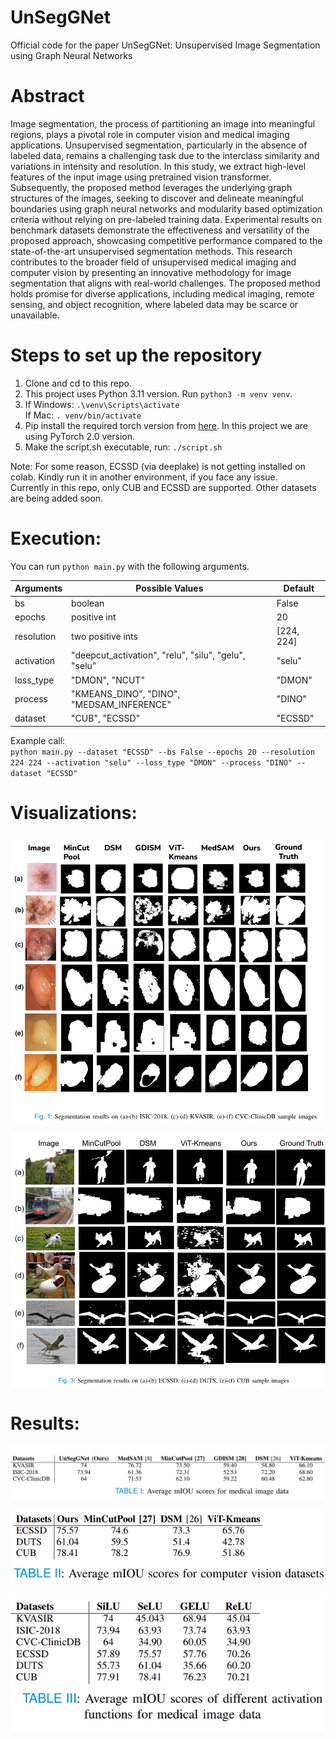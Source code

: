 # UnSegGNet
Official code for the paper UnSegGNet: Unsupervised Image Segmentation using Graph Neural Networks

# Abstract
Image segmentation, the process of partitioning an image into meaningful regions, plays a pivotal role
in computer vision and medical imaging applications. Unsupervised segmentation, particularly in the absence of
labeled data, remains a challenging task due to the interclass similarity and variations in intensity and resolution.
In this study, we extract high-level features of the input
image using pretrained vision transformer. Subsequently,
the proposed method leverages the underlying graph structures of the images, seeking to discover and delineate
meaningful boundaries using graph neural networks and
modularity based optimization criteria without relying on
pre-labeled training data. Experimental results on benchmark datasets demonstrate the effectiveness and versatility of the proposed approach, showcasing competitive
performance compared to the state-of-the-art unsupervised
segmentation methods. This research contributes to the
broader field of unsupervised medical imaging and computer vision by presenting an innovative methodology for
image segmentation that aligns with real-world challenges.
The proposed method holds promise for diverse applications, including medical imaging, remote sensing, and
object recognition, where labeled data may be scarce or unavailable. 

# Steps to set up the repository

1. Clone and cd to this repo.
2. This project uses Python 3.11 version. Run `python3 -m venv venv`.
3. If Windows:
     `.\venv\Scripts\activate`
   <br/>
   If Mac:
     `. venv/bin/activate`
4. Pip install the required torch version from [here](https://pytorch.org/). In this project we are using PyTorch 2.0 version.
5. Make the script.sh executable, run: `./script.sh`

Note: For some reason, ECSSD (via deeplake) is not getting installed on colab. Kindly run it in another environment, if you face any issue.\
Currently in this repo, only CUB and ECSSD are supported. Other datasets are being added soon.

# Execution:
You can run `python main.py` with the following arguments.

| Arguments      | Possible Values                                     | Default    |
|----------------|-----------------------------------------------------|------------|
| bs             | boolean                                             | False      |
| epochs         | positive int                                        | 20         |
| resolution     | two positive ints                                               | [224, 224] |
| activation | "deepcut_activation", "relu", "silu", "gelu", "selu" | "selu"     |
| loss_type      | "DMON", "NCUT"                                      | "DMON"     |
| process        | "KMEANS_DINO", "DINO", "MEDSAM_INFERENCE" | "DINO"     |
| dataset        | "CUB", "ECSSD"                                      | "ECSSD"    |

Example call:\
`python main.py --dataset "ECSSD" --bs False --epochs 20 --resolution 224 224 --activation "selu" --loss_type "DMON" --process "DINO" --dataset "ECSSD"`


# Visualizations:
![](public/Fig_1.png)

![](public/Fig_2.png)


# Results:
![](public/Table_1.png)

![](public/Table_2.png)

![](public/Table_3.png)
